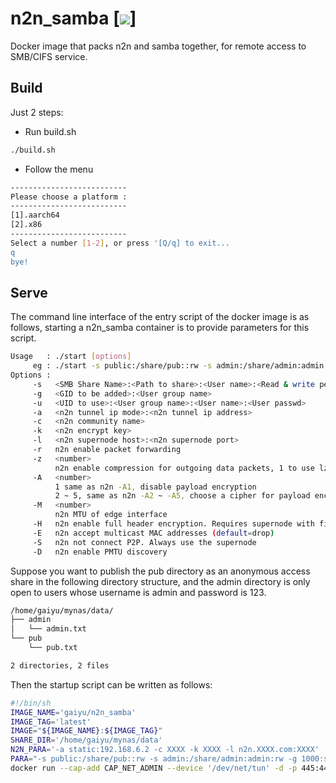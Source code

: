 # n2n_samba [![](https://img.shields.io/badge/dynamic/json?label=Docker%20Pulls&query=%24.pull_count&url=https%3A%2F%2Fhub.docker.com%2Fv2%2Frepositories%2Fgaiyu%2Fn2n_samba%2F)]

Docker image that packs n2n and samba together, for remote access to SMB/CIFS service.

## Build

Just 2 steps:
 * Run build.sh

``` sh
./build.sh
```

* Follow the menu

``` sh
--------------------------
Please choose a platform :
--------------------------
[1].aarch64
[2].x86
--------------------------
Select a number [1-2], or press '[Q/q] to exit...
q
bye!
```

## Serve

The command line interface of the entry script of the docker image is as follows, starting a n2n_samba container is to provide parameters for this script.

``` sh
Usage   : ./start [options]
     eg : ./start -s public:/share/pub::rw -s admin:/share/admin:admin:rw -g 1000:smb -u 1000:smb:admin:123
Options :
     -s   <SMB Share Name>:<Path to share>:<User name>:<Read & write permissions>
     -g   <GID to be added>:<User group name>
     -u   <UID to use>:<User group name>:<User name>:<User passwd>
     -a   <n2n tunnel ip mode>:<n2n tunnel ip address>
     -c   <n2n community name>
     -k   <n2n encrypt key>
     -l   <n2n supernode host>:<n2n supernode port>
     -r   n2n enable packet forwarding
     -z   <number>
          n2n enable compression for outgoing data packets, 1 to use lzo1x, 2 to use zstd
     -A   <number>
          1 same as n2n -A1, disable payload encryption
          2 ~ 5, same as n2n -A2 ~ -A5, choose a cipher for payload encryption, 2=Twofish, 3=AES-CBC, 4=ChaCha20, 5=Speck-CTR
     -M   <number>
          n2n MTU of edge interface
     -H   n2n enable full header encryption. Requires supernode with fixed community
     -E   n2n accept multicast MAC addresses (default=drop)
     -S   n2n not connect P2P. Always use the supernode
     -D   n2n enable PMTU discovery
```

Suppose you want to publish the pub directory as an anonymous access share in the following directory structure, and the admin directory is only open to users whose username is admin and password is 123.

``` sh
/home/gaiyu/mynas/data/
├── admin
│   └── admin.txt
└── pub
    └── pub.txt

2 directories, 2 files
```

Then the startup script can be written as follows:

``` sh
#!/bin/sh
IMAGE_NAME='gaiyu/n2n_samba'
IMAGE_TAG='latest'
IMAGE="${IMAGE_NAME}:${IMAGE_TAG}"
SHARE_DIR='/home/gaiyu/mynas/data'
N2N_PARA='-a static:192.168.6.2 -c XXXX -k XXXX -l n2n.XXXX.com:XXXX'
PARA="-s public:/share/pub::rw -s admin:/share/admin:admin:rw -g 1000:smb -u 1000:smb:admin:123 ${N2N_PARA}"
docker run --cap-add CAP_NET_ADMIN --device '/dev/net/tun' -d -p 445:445 -v ${SHARE_DIR}:/share ${IMAGE} ${PARA}
```

